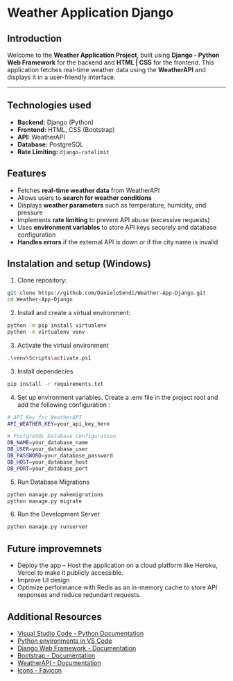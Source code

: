 # Weather Application Django
 
## Introduction

Welcome to the **Weather Application Project**, built using **Django - Python Web Framework** for the backend and **HTML | CSS** for the frontend. This application fetches real-time weather data using the **WeatherAPI** and displays it in a user-friendly interface.

---

## Technologies used

- **Backend:** Django (Python)
- **Frontend:** HTML, CSS (Bootstrap)
- **API:** WeatherAPI
- **Database:** PostgreSQL
- **Rate Limiting:** `django-ratelimit`

## Features

- Fetches **real-time weather data** from WeatherAPI  
- Allows users to **search for weather conditions**
- Displays **weather parameters** such as temperature, humidity, and pressure  
- Implements **rate limiting** to prevent API abuse (excessive requests)  
- Uses **environment variables** to store API keys securely and database configuration 
- **Handles errors** if the external API is down or if the city name is invalid 

## Instalation and setup (Windows)

1. Clone repository:

```bash
git clone https://github.com/DanieloSendi/Weather-App-Django.git
cd Weather-App-Django
```

2. Install and create a virtual environment:

```bash
python -m pip install virtualenv
python -m virtualenv venv
```

3. Activate the virtual environment

```bash
.\venv\Scripts\activate.ps1
```

3. Install dependecies

```bash
pip install -r requirements.txt
```

4. Set up environment variables. Create a .env file in the project root and add the following configuration :

```bash
# API Key for WeatherAPI
API_WEATHER_KEY=your_api_key_here

# PostgreSQL Database Configuration
DB_NAME=your_database_name
DB_USER=your_database_user
DB_PASSWORD=your_database_password
DB_HOST=your_database_host
DB_PORT=your_database_port
```

5. Run Database Migrations

```bash
python manage.py makemigrations
python manage.py migrate
```

6. Run the Development Server
```bash
python manage.py runserver
```


## Future improvemnets

- Deploy the app – Host the application on a cloud platform like Heroku, Vercel to make it publicly accessible.  
- Improve UI design
- Optimize performance with Redis as an in-memory cache to store API responses and reduce redundant requests.  


## Additional Resources

- [Visual Studio Code - Python Documentation](https://code.visualstudio.com/docs/python/python-tutorial)
- [Python environments in VS Code](https://code.visualstudio.com/docs/python/environments)
- [Django Web Framework - Documentation](https://docs.djangoproject.com/en/5.1/)
- [Bootstrap - Documentation](https://getbootstrap.com/)
- [WeatherAPI - Documentation](https://www.weatherapi.com/docs/)
- [Icons - Favicon](https://www.freepik.com/)